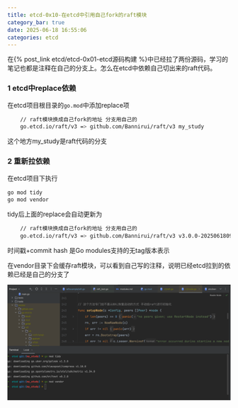 ```yaml
---
title: etcd-0x10-在etcd中引用自己fork的raft模块
category_bar: true
date: 2025-06-18 16:55:06
categories: etcd
---
```


在{% post_link etcd/etcd-0x01-etcd源码构建 %}中已经拉了两份源码，学习的笔记也都是注释在自己的分支上。怎么在etcd中依赖自己切出来的raft代码。

### 1 etcd中replace依赖

在etcd项目根目录的`go.mod`中添加replace项

```sh
	// raft模块换成自己fork的地址 分支用自己的
	go.etcd.io/raft/v3 => github.com/Bannirui/raft/v3 my_study
```

这个地方my_study是raft代码的分支

### 2 重新拉依赖

在etcd项目下执行

```sh
go mod tidy
go mod vendor
```

tidy后上面的replace会自动更新为

```sh
	// raft模块换成自己fork的地址 分支用自己的
	go.etcd.io/raft/v3 => github.com/Bannirui/raft/v3 v3.0.0-20250618092935-4dc7908ea8fc
```

时间戳+commit hash 是Go modules支持的无tag版本表示

在vendor目录下会缓存raft模块，可以看到自己写的注释，说明已经etcd拉到的依赖已经是自己的分支了

![](./etcd-0x10-在etcd中引用自己fork的raft模块/1750237746.png)